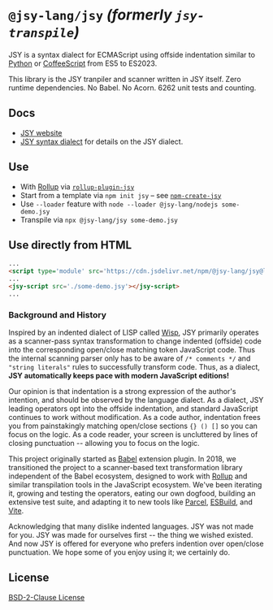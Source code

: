 # `@jsy-lang/jsy` _(formerly `jsy-transpile`)_

JSY is a syntax dialect for ECMAScript using offside indentation
similar to [Python][] or [CoffeeScript][]
from ES5 to ES2023.


This library is the JSY tranpiler and scanner written in JSY itself.
Zero runtime dependencies. No Babel. No Acorn.
6262 unit tests and counting.

## Docs

- [JSY website](https://jsy-lang.github.io/)
- [JSY syntax dialect](https://github.com/jsy-lang/jsy-lang-docs) for details on the JSY dialect.


## Use

- With [Rollup][] via [`rollup-plugin-jsy`](https://github.com/jsy-lang/rollup-plugin-jsy)
- Start from a template via `npm init jsy` – see [`npm-create-jsy`](https://github.com/jsy-lang/npm-create-jsy)
- Use `--loader` feature with `node --loader @jsy-lang/nodejs some-demo.jsy`
- Transpile via `npx @jsy-lang/jsy some-demo.jsy`


## Use directly from HTML

```html
...
<script type='module' src='https://cdn.jsdelivr.net/npm/@jsy-lang/jsy@latest/jsy-script.js'></script>
...
<jsy-script src='./some-demo.jsy'></jsy-script>
...
```

### Background and History

Inspired by an indented dialect of LISP called [Wisp][],
JSY primarily operates as a scanner-pass syntax transformation to change
indented (offside) code into the corresponding open/close matching token
JavaScript code. Thus the internal scanning parser only has to be aware of
`/* comments */` and `"string literals"` rules to successfully transform code.
Thus, as a dialect, **JSY automatically keeps pace with modern JavaScript editions!**

Our opinion is that indentation is a strong expression of the author's
intention, and should be observed by the language dialect.
As a dialect, JSY leading operators opt into the offside indentation,
and standard JavaScript continues to work without modification.
As a code author, indentation frees you from painstakingly matching open/close
sections `{} () []` so you can focus on the logic.
As a code reader, your screen is uncluttered by lines of closing punctuation --
allowing you to focus on the logic.


This project originally started as [Babel][] extension plugin. In 2018, we
transitioned the project to a scanner-based text transformation library
independent of the Babel ecosystem, designed to work with [Rollup][] and
similar transpilation tools in the JavaScript ecosystem. We've been iterating
it, growing and testing the operators, eating our own dogfood, building an
extensive test suite, and adapting it to new tools like [Parcel][],
[ESBuild][], and [Vite][].

Acknowledging that many dislike indented languages. JSY was not made for you. 
JSY was made for ourselves first -- the thing we wished existed.
And now JSY is offered for everyone who prefers indention over open/close punctuation.
We hope some of you enjoy using it; we certainly do.


## License

[BSD-2-Clause License](./LICENSE)




 [Python]: https://www.python.org
 [CoffeeScript]: https://coffeescript.org
 [Wisp]: http://www.draketo.de/english/wisp
 [Babel]: https://babeljs.io
 [Rollup]: https://rollupjs.org
 [Parcel]: https://parceljs.org
 [ESBuild]: https://esbuild.github.io
 [Vite]: https://vitejs.dev
